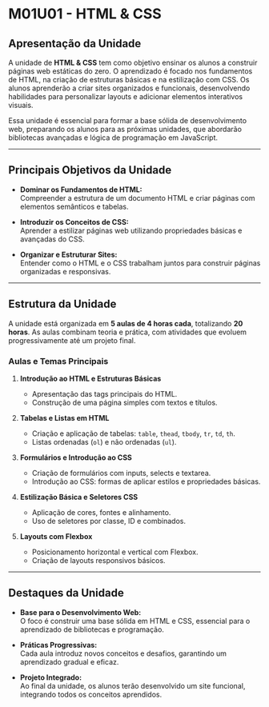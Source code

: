# **M01U01 - HTML & CSS**

## **Apresentação da Unidade**

A unidade de **HTML & CSS** tem como objetivo ensinar os alunos a construir páginas web estáticas do zero. O aprendizado é focado nos fundamentos de HTML, na criação de estruturas básicas e na estilização com CSS. Os alunos aprenderão a criar sites organizados e funcionais, desenvolvendo habilidades para personalizar layouts e adicionar elementos interativos visuais.  

Essa unidade é essencial para formar a base sólida de desenvolvimento web, preparando os alunos para as próximas unidades, que abordarão bibliotecas avançadas e lógica de programação em JavaScript.

---

## **Principais Objetivos da Unidade**

- **Dominar os Fundamentos de HTML:**  
  Compreender a estrutura de um documento HTML e criar páginas com elementos semânticos e tabelas.  

- **Introduzir os Conceitos de CSS:**  
  Aprender a estilizar páginas web utilizando propriedades básicas e avançadas do CSS.  

- **Organizar e Estruturar Sites:**  
  Entender como o HTML e o CSS trabalham juntos para construir páginas organizadas e responsivas.  

---

## **Estrutura da Unidade**

A unidade está organizada em **5 aulas de 4 horas cada**, totalizando **20 horas**. As aulas combinam teoria e prática, com atividades que evoluem progressivamente até um projeto final.

### **Aulas e Temas Principais**

1. **Introdução ao HTML e Estruturas Básicas**  
   - Apresentação das tags principais do HTML.  
   - Construção de uma página simples com textos e títulos.  

2. **Tabelas e Listas em HTML**  
   - Criação e aplicação de tabelas: `table`, `thead`, `tbody`, `tr`, `td`, `th`.  
   - Listas ordenadas (`ol`) e não ordenadas (`ul`).  

3. **Formulários e Introdução ao CSS**  
   - Criação de formulários com inputs, selects e textarea.  
   - Introdução ao CSS: formas de aplicar estilos e propriedades básicas.  

4. **Estilização Básica e Seletores CSS**  
   - Aplicação de cores, fontes e alinhamento.  
   - Uso de seletores por classe, ID e combinados.  

5. **Layouts com Flexbox**  
   - Posicionamento horizontal e vertical com Flexbox.  
   - Criação de layouts responsivos básicos.  

---

## **Destaques da Unidade**

- **Base para o Desenvolvimento Web:**  
  O foco é construir uma base sólida em HTML e CSS, essencial para o aprendizado de bibliotecas e programação.  

- **Práticas Progressivas:**  
  Cada aula introduz novos conceitos e desafios, garantindo um aprendizado gradual e eficaz.  

- **Projeto Integrado:**  
  Ao final da unidade, os alunos terão desenvolvido um site funcional, integrando todos os conceitos aprendidos.
